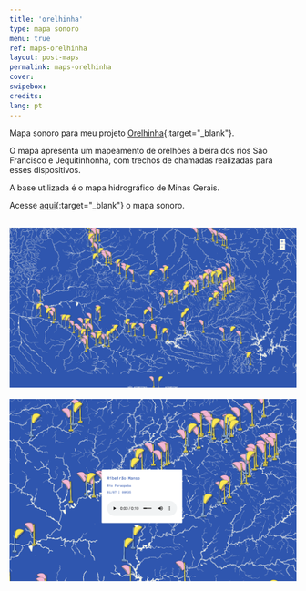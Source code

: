 ```yaml
---
title: 'orelhinha'
type: mapa sonoro
menu: true
ref: maps-orelhinha
layout: post-maps
permalink: maps-orelhinha
cover: 
swipebox: 
credits: 
lang: pt
---
```



Mapa sonoro para meu projeto [Orelhinha](../orelhinha){:target="_blank"}.

O mapa apresenta um mapeamento de orelhões à beira dos rios São Francisco e Jequitinhonha, com trechos de chamadas realizadas para esses dispositivos.

A base utilizada é o mapa hidrográfico de Minas Gerais. 

Acesse [aqui](../mapa-orelhinha){:target="_blank"} o mapa sonoro.
<br><br>

<img src="../assets/posts/maps-orelhinha.png" class="img-border">
<br><br>

  
<img src="../assets/posts/maps-orelhinha_2.png" class="img-border">
<br><br>


